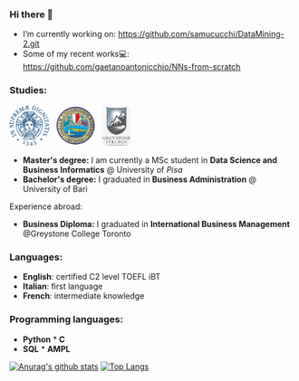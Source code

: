 


### Hi there 👋

-  I’m currently working on:
   https://github.com/samucucchi/DataMining-2.git
-  Some of my recent works💻:
   https://github.com/gaetanoantonicchio/NNs-from-scratch

<!--
**gaetanoantonicchio/gaetanoantonicchio** is a ✨ _special_ ✨ repository because its `README.md` (this file) appears on your GitHub profile.

Here are some ideas to get you started:

-  I’m currently working on https://github.com/samucucchi/DataMining-2.git
- 🌱 I’m currently learning ...
- 👯 I’m looking to collaborate on ...
- 🤔 I’m looking for help with ...
- 💬 Ask me about ...
- 📫 How to reach me: ...
- 😄 Pronouns: ...
- ⚡ Fun fact: ...
-->

### Studies:
<img width=70px src="unipi_logo.png" /> &nbsp; <img width=70px src="uniba_logo.png" /> &nbsp; <img width=50px src="greystone_logo.jpg" /> &nbsp; 
* **Master's degree:** I am currently a MSc student in **Data Science and Business Informatics** @ University of _Pisa_
* **Bachelor's degree:** I graduated in **Business Administration** @ University of Bari

Experience abroad: 
* **Business Diploma:** I graduated in **International Business Management** @Greystone College Toronto

### Languages:
 * **English**: certified C2 level TOEFL iBT
 * **Italian**: first language 
 * **French**: intermediate knowledge
 
### Programming languages:
* **Python**  * **C**
* **SQL**     * **AMPL**

[![Anurag's github stats](https://github-readme-stats.vercel.app/api?username=gaetanoantonicchio)](https://github.com/anuraghazra/github-readme-stats)           [![Top Langs](https://github-readme-stats.vercel.app/api/top-langs/?username=gaetanoantonicchio&layout=compact)](https://github.com/anuraghazra/github-readme-stats)


